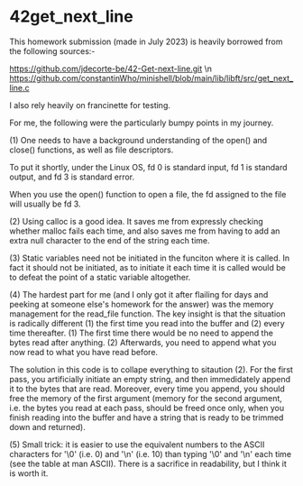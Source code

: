 # 42get_next_line

This homework submission (made in July 2023) is heavily borrowed from the following sources:-

https://github.com/jdecorte-be/42-Get-next-line.git \n
https://github.com/constantinWho/minishell/blob/main/lib/libft/src/get_next_line.c

I also rely heavily on francinette for testing.

For me, the following were the particularly bumpy points in my journey.

(1) One needs to have a background understanding of the open() and close() functions, as well as file descriptors.

To put it shortly, under the Linux OS, fd 0 is standard input, fd 1 is standard output, and fd 3 is standard error.

When you use the open() function to open a file, the fd assigned to the file will usually be fd 3.

(2) Using calloc is a good idea.  It saves me from expressly checking whether malloc fails each time, and also saves me from having to add an extra null character to the end of the string each time.

(3) Static variables need not be initiated in the funciton where it is called.  In fact it should not be initiated, as to initiate it each time it is called would be to defeat the point of a static variable altogether.

(4) The hardest part for me (and I only got it after flailing for days and peeking at someone else's homework for the answer) was the memory management for the read_file function.  The key insight is that the situation is radically different (1) the first time you read into the buffer and (2) every time thereafter.  (1) The first time there would be no need to append the bytes read after anything.  (2) Afterwards, you need to append what you now read to what you have read before.

The solution in this code is to collape everything to sitaution (2).  For the first pass, you artificially initiate an empty string, and then immedidately append it to the bytes that are read.  Moreover, every time you append, you should free the memory of the first argument (memory for the second argument, i.e. the bytes you read at each pass, should be freed once only, when you finish reading into the buffer and have a string that is ready to be trimmed down and returned).

(5) Small trick: it is easier to use the equivalent numbers to the ASCII characters for '\0' (i.e. 0) and '\n' (i.e. 10) than typing  '\0' and '\n' each time (see the table at man ASCII).  There is a sacrifice in readability, but I think it is worth it.
